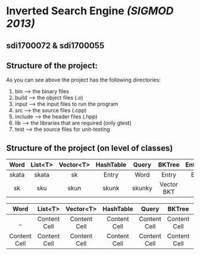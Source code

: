 # **Inverted Search Engine** *(SIGMOD 2013)*
## **sdi1700072** & **sdi1700055**

## Structure of the project:
As you can see above the project has the following directories:
 1) bin        -->   the binary files
 2) build      -->   the object files (.o)
 3) input      -->   the input files to run the program
 4) src        -->   the source files (.cpp)
 5) include    -->   the header files (.hpp)
 6) lib        -->   the libraries that are required (only gtest)
 7) test       -->   the source files for unit-testing

## Structure of the project (on level of classes)

  Word | List\<T\> | Vector\<T\> | HashTable | Query | BKTree | EntryList | Index
   | :---: | :---: | :---: | :---: | :---: | :---: | :---: | :---: 
     skata	| skata | sk | Entry | Word  | Entry  | Entry | BKTree
        sk | sku | skun | skunk | skunky | Vector BKT | me | choco
        
        
        
Word | List\<T\> | Vector\<T\> | HashTable | Query | BKTree | EntryList | Index
| :---: | :---: | :---: | :---: | :---: | :---: | :---: | :---:
_  | Content Cell | Content Cell | Content Cell | Content Cell | Content Cell | Content Cell | Content Cell
Content Cell  | Content Cell | Content Cell | Content Cell | Content Cell | Content Cell | Content Cell | Content Cell

